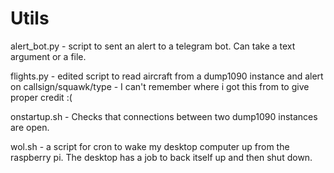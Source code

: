 # Utils

alert_bot.py -  script to sent an alert to a telegram bot. Can take a text argument or a file.

flights.py - edited script to read aircraft from a dump1090 instance and alert on callsign/squawk/type - I can't remember where i got this from to give proper credit :(

onstartup.sh - Checks that connections between two dump1090 instances are open.

wol.sh - a script for cron to wake my desktop computer up from the raspberry pi. The desktop has a job to back itself up and then shut down.
